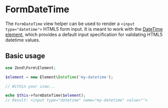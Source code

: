 # FormDateTime

The `FormDateTime` view helper can be used to render a `<input type="datetime">`
HTML5 form input. It is meant to work with the [DateTime element](../element/date-time.md),
which provides a default input specification for validating HTML5 datetime
values.

## Basic usage

```php
use Zend\Form\Element;

$element = new Element\DateTime('my-datetime');

// Within your view...

echo $this->formDateTime($element);
// Result: <input type="datetime" name="my-datetime" value="">
```
